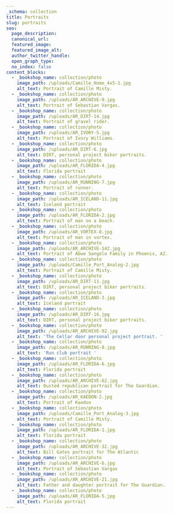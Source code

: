```yaml
---
_schema: collection
title: Portraits
slug: portraits
seo:
  page_description:
  canonical_url:
  featured_image:
  featured_image_alt:
  author_twitter_handle:
  open_graph_type:
  no_index: false
content_blocks:
  - _bookshop_name: collection/photo
    image_path: /uploads/Camille_Home_4x5-1.jpg
    alt_text: Portrait of Camille Misty.
  - _bookshop_name: collection/photo
    image_path: /uploads/AR_ARCHIVE-9.jpg
    alt_text: Portrait of Sebastian Vargas.
  - _bookshop_name: collection/photo
    image_path: /uploads/AR_DIRT-14.jpg
    alt_text: Portrait of gravel rider.
  - _bookshop_name: collection/photo
    image_path: /uploads/AR_IVORY-5.jpg
    alt_text: Portrait of Ivory Williams.
  - _bookshop_name: collection/photo
    image_path: /uploads/AR_DIRT-6.jpg
    alt_text: DIRT, personal project biker portraits.
  - _bookshop_name: collection/photo
    image_path: /uploads/AR_FLORIDA-4.jpg
    alt_text: Florida portrait
  - _bookshop_name: collection/photo
    image_path: /uploads/AR_RUNNING-7.jpg
    alt_text: Portrait of runner.
  - _bookshop_name: collection/photo
    image_path: /uploads/AR_ICELAND-11.jpg
    alt_text: Iceland portrait
  - _bookshop_name: collection/photo
    image_path: /uploads/AR_FLORIDA-2.jpg
    alt_text: Portrait of man on a beach.
  - _bookshop_name: collection/photo
    image_path: /uploads/AR_VORTEX-8.jpg
    alt_text: Portrait of man in vortex.
  - _bookshop_name: collection/photo
    image_path: /uploads/AR_ARCHIVE-142.jpg
    alt_text: Portrait of Abwe Sangolo Family in Phoenix, AZ.
  - _bookshop_name: collection/photo
    image_path: /uploads/Camille_Port_Analog-2.jpg
    alt_text: Portrait of Camille Misty.
  - _bookshop_name: collection/photo
    image_path: /uploads/AR_DIRT-11.jpg
    alt_text: DIRT, personal project biker portraits.
  - _bookshop_name: collection/photo
    image_path: /uploads/AR_ICELAND-3.jpg
    alt_text: Iceland portrait
  - _bookshop_name: collection/photo
    image_path: /uploads/AR_DIRT-16.jpg
    alt_text: DIRT, personal project biker portraits.
  - _bookshop_name: collection/photo
    image_path: /uploads/AR_ARCHIVE-92.jpg
    alt_text: 'The Cellar door personal project portrait. '
  - _bookshop_name: collection/photo
    image_path: /uploads/AR_RUNNING-8.jpg
    alt_text: 'Run club portrait '
  - _bookshop_name: collection/photo
    image_path: /uploads/AR_FLORIDA-6.jpg
    alt_text: Florida portrait
  - _bookshop_name: collection/photo
    image_path: /uploads/AR_ARCHIVE-62.jpg
    alt_text: Ousted republican portrait for The Guardian.
  - _bookshop_name: collection/photo
    image_path: /uploads/AR_KAEDON-2.jpg
    alt_text: Portrait of Kaedon
  - _bookshop_name: collection/photo
    image_path: /uploads/Camille_Port_Analog-3.jpg
    alt_text: Portrait of Camille Misty.
  - _bookshop_name: collection/photo
    image_path: /uploads/AR_FLORIDA-1.jpg
    alt_text: Florida portrait
  - _bookshop_name: collection/photo
    image_path: /uploads/AR_ARCHIVE-32.jpg
    alt_text: Bill Gates portrait for The Atlantic
  - _bookshop_name: collection/photo
    image_path: /uploads/AR_ARCHIVE-6.jpg
    alt_text: Portrait of Sebastian Vargas
  - _bookshop_name: collection/photo
    image_path: /uploads/AR_ARCHIVE-21.jpg
    alt_text: Father and daughter portrait for The Guardian.
  - _bookshop_name: collection/photo
    image_path: /uploads/AR_FLORIDA-5.jpg
    alt_text: Florida portrait
---
```


